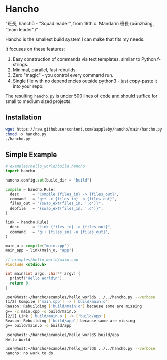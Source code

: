 # Hancho

"班長, hanchō - "Squad leader”, from 19th c. Mandarin 班長 (bānzhǎng, “team leader”)"

Hancho is the smallest build system I can make that fits my needs.

It focuses on these features:

1. Easy construction of commands via text templates, similar to Python f-strings.
2. Minimal, parallel, fast rebuilds.
3. Zero "magic" - you control every command run.
4. Single file with no dependencies outside python3 - just copy-paste it into your repo:

The resulting ```hancho.py``` is under 500 lines of code and should suffice for
small to medium sized projects.


## Installation

``` bash
wget https://raw.githubusercontent.com/aappleby/hancho/main/hancho.py
chmod +x hancho.py
./hancho.py
```

## Simple Example
```py
# examples/hello_world/build.hancho
import hancho

hancho.config.set(build_dir = "build")

compile = hancho.Rule(
  desc      = "Compile {files_in} -> {files_out}",
  command   = "g++ -c {files_in} -o {files_out}",
  files_out = "{swap_ext(files_in, '.o')}",
  depfile   = "{swap_ext(files_in, '.d')}",
)

link = hancho.Rule(
  desc      = "Link {files_in} -> {files_out}",
  command   = "g++ {files_in} -o {files_out}",
)

main_o = compile("main.cpp")
main_app = link(main_o, "app")
```
```cpp
// examples/hello_world/main.cpp
#include <stdio.h>

int main(int argc, char** argv) {
  printf("Hello World\n");
  return 0;
}
```
```sh
user@host:~/hancho/examples/hello_world$ ../../hancho.py --verbose
[1/2] Compile ['main.cpp'] -> ['build/main.o']
Reason: Rebuilding ['build/main.o'] because some are missing
g++ -c main.cpp -o build/main.o
[2/2] Link ['build/main.o'] -> ['build/app']
Reason: Rebuilding ['build/app'] because some are missing
g++ build/main.o -o build/app

user@host:~/hancho/examples/hello_world$ build/app
Hello World

user@host:~/hancho/examples/hello_world$ ../../hancho.py --verbose
hancho: no work to do.
```
